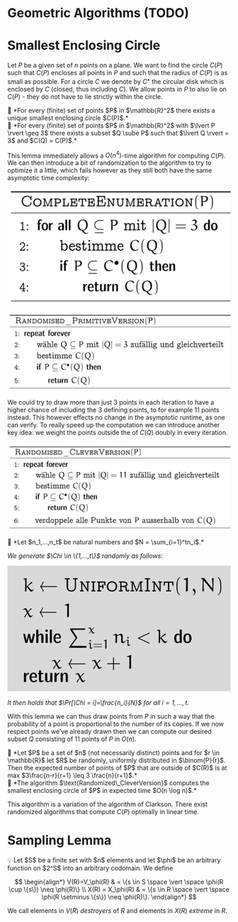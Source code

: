 # Geometric Algorithms (TODO)

# Smallest Enclosing Circle

Let $P$ be a given set of $n$ points on a plane. We want to find the circle $C(P)$ such that $C(P)$ encloses all points in $P$ and such that the radius of $C(P)$ is as small as possible. For a circle $C$ we denote by $C^\bullet$ the circular disk which is enclosed by $C$ (closed, thus including $C$). We allow points in $P$ to also lie on $C(P)$ - they do not have to lie strictly within the circle.

<aside>
📌 *For every (finite) set of points $P$ in $\mathbb{R}^2$ there exists a unique smallest enclosing circle $C(P)$.*

</aside>

<aside>
📌 *For every (finite) set of points $P$ in $\mathbb{R}^2$ with $\lvert P \rvert \geq 3$ there exists a subset $Q \sube P$ such that $\lvert Q \rvert = 3$ and $C(Q) = C(P)$.*

</aside>

This lemma immediately allows a $O(n^4)$-time algorithm for computing $C(P)$. We can then introduce a bit of randomization to the algorithm to try to optimize it a little, which fails however as they still both have the same asymptotic time complexity:

![Untitled](Geometric%20Algorithms%20(TODO)%201aca5c9b39bb469eb57f64cb53828b81/Untitled.png)

![Untitled](Geometric%20Algorithms%20(TODO)%201aca5c9b39bb469eb57f64cb53828b81/Untitled%201.png)

We could try to draw more than just 3 points in each iteration to have a higher chance of including the 3 defining points, to for example 11 points instead. This however effects no change in the asymptotic runtime, as one can verify. To really speed up the computation we can introduce another key idea: we weight the points outside the of $C(Q)$ doubly in every iteration.

![Untitled](Geometric%20Algorithms%20(TODO)%201aca5c9b39bb469eb57f64cb53828b81/Untitled%202.png)

<aside>
📌 *Let $n_1,...,n_t$ be natural numbers and $N = \sum_{i=1}^tn_i$.*

*We generate $\Chi \in \{1,...,t\}$ randomly as follows:*

![Untitled](Geometric%20Algorithms%20(TODO)%201aca5c9b39bb469eb57f64cb53828b81/Untitled%203.png)

*It then holds that $\Pr[\Chi = i]=\frac{n_i}{N}$ for all $i=1,...,t$.*

</aside>

With this lemma we can thus draw points from $P$ in such a way that the probability of a point is proportional to the number of its copies. If we now respect points we’ve already drawn then we can compute our desired subset $Q$ consisting of 11 points of $P$ in $O(n)$.

<aside>
📌 *Let $P$ be a set of $n$ (not necessarily distinct) points and for $r \in \mathbb{R}$ let $R$ be randomly, uniformly distributed in $\binom{P}{r}$. Then the expected number of points of $P$ that are outside of $C(R)$ is at max $3\frac{n-r}{r+1} \leq 3 \frac{n}{r+1}$.*

</aside>

<aside>
📖 *The algorithm $\text{Randomized\_CleverVersion}$ computes the smallest enclosing circle of $P$ in expected time $O(n \log n)$.*

</aside>

This algorithm is a variation of the algorithm of Clarkson. There exist randomized algorithms that compute $C(P)$ optimally in linear time.

# Sampling Lemma

<aside>
💡 Let $S$ be a finite set with $n$ elements and let $\phi$ be an arbitrary function on $2^S$ into an arbitrary codomain. We define

$$
\begin{align*}
V(R)=V_\phi(R) & = \{s \in S \space \vert \space \phi(R \cup \{s\}) \neq \phi(R)\} \\
X(R) = X_\phi(R) & = \{s \in R \space \vert \space \phi(R \setminus \{s\}) \neq \phi(R)\}.
\end{align*}
$$

We call elements in $V(R)$ *destroyers* of $R$ and elements in $X(R)$ *extreme* in $R$.

</aside>